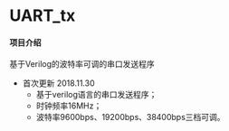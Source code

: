 # UART_tx
#### 项目介绍
基于Verilog的波特率可调的串口发送程序

* 首次更新 2018.11.30
    * 基于verilog语言的串口发送程序；
    * 时钟频率16MHz；
    * 波特率9600bps、19200bps、38400bps三档可调。

